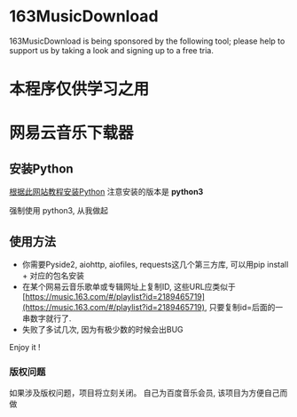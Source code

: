 # 163MusicDownload
163MusicDownload is being sponsored by the following tool; please help to support us by taking a look and signing up to a free tria.
# 本程序仅供学习之用

# 网易云音乐下载器
## 安装Python
[根据此网站教程安装Python](http://www.liaoxuefeng.com/wiki/001374738125095c955c1e6d8bb493182103fac9270762a000/001374738150500472fd5785c194ebea336061163a8a974000)
注意安装的版本是 **python3**

强制使用 python3, 从我做起

## 使用方法 
+ 你需要Pyside2, aiohttp, aiofiles, requests这几个第三方库, 可以用pip install + 对应的包名安装
+ 在某个网易云音乐歌单或专辑网址上复制ID, 这些URL应类似于[https://music.163.com/#/playlist?id=2189465719](https://music.163.com/#/playlist?id=2189465719), 只要复制id=后面的一串数字就行了.
+ 失败了多试几次, 因为有极少数的时候会出BUG

Enjoy it !

### 版权问题
如果涉及版权问题，项目将立刻关闭。
自己为百度音乐会员, 该项目为方便自己而做
